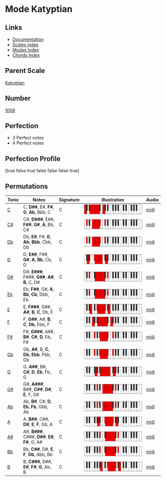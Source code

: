 # Mode Katyptian

## Links

- [Documentation](index.md)
- [Scales Index](Scales.md)
- [Modes Index](Modes.md)
- [Chords Index](Chords.md)

## Parent Scale

[Katyptian](ScaleKatyptian.md)

## Number

[1009](https://ianring.com/musictheory/scales/1009)

## Perfection

- 3 Perfect notes
- 4 Perfect notes

## Perfection Profile

[true false true false false false true]

## Permutations

| Tonic | Notes | Signature | Illustration | Audio |
|-------|-------|-----------|--------------|-------|
| [C](ModeCNaturalKatyptian.md) | C, **D##**, E#, **F#**, **G**, **Ab**, Bbb, C | C | ![CNaturalKatyptian](ModeCNaturalKatyptian.png) | [midi](https://github.com/edipermadi/music/blob/main/docs/ModeCNaturalKatyptian.mid?raw=true) |
| [C#](ModeCSharpKatyptian.md) | C#, **D###**, E##, **F##**, **G#**, **A**, Bb, C# | C | ![CSharpKatyptian](ModeCSharpKatyptian.png) | [midi](https://github.com/edipermadi/music/blob/main/docs/ModeCSharpKatyptian.mid?raw=true) |
| [Db](ModeDFlatKatyptian.md) | Db, **E#**, F#, **G**, **Ab**, **Bbb**, Cbb, Db | C | ![DFlatKatyptian](ModeDFlatKatyptian.png) | [midi](https://github.com/edipermadi/music/blob/main/docs/ModeDFlatKatyptian.mid?raw=true) |
| [D](ModeDNaturalKatyptian.md) | D, **E##**, F##, **G#**, **A**, **Bb**, Cb, D | C | ![DNaturalKatyptian](ModeDNaturalKatyptian.png) | [midi](https://github.com/edipermadi/music/blob/main/docs/ModeDNaturalKatyptian.mid?raw=true) |
| [D#](ModeDSharpKatyptian.md) | D#, **E###**, F###, **G##**, **A#**, **B**, C, D# | C | ![DSharpKatyptian](ModeDSharpKatyptian.png) | [midi](https://github.com/edipermadi/music/blob/main/docs/ModeDSharpKatyptian.mid?raw=true) |
| [Eb](ModeEFlatKatyptian.md) | Eb, **F##**, G#, **A**, **Bb**, **Cb**, Dbb, Eb | C | ![EFlatKatyptian](ModeEFlatKatyptian.png) | [midi](https://github.com/edipermadi/music/blob/main/docs/ModeEFlatKatyptian.mid?raw=true) |
| [E](ModeENaturalKatyptian.md) | E, **F###**, G##, **A#**, **B**, **C**, Db, E | C | ![ENaturalKatyptian](ModeENaturalKatyptian.png) | [midi](https://github.com/edipermadi/music/blob/main/docs/ModeENaturalKatyptian.mid?raw=true) |
| [F](ModeFNaturalKatyptian.md) | F, **G##**, A#, **B**, **C**, **Db**, Ebb, F | C | ![FNaturalKatyptian](ModeFNaturalKatyptian.png) | [midi](https://github.com/edipermadi/music/blob/main/docs/ModeFNaturalKatyptian.mid?raw=true) |
| [F#](ModeFSharpKatyptian.md) | F#, **G###**, A##, **B#**, **C#**, **D**, Eb, F# | C | ![FSharpKatyptian](ModeFSharpKatyptian.png) | [midi](https://github.com/edipermadi/music/blob/main/docs/ModeFSharpKatyptian.mid?raw=true) |
| [Gb](ModeGFlatKatyptian.md) | Gb, **A#**, B, **C**, **Db**, **Ebb**, Fbb, Gb | C | ![GFlatKatyptian](ModeGFlatKatyptian.png) | [midi](https://github.com/edipermadi/music/blob/main/docs/ModeGFlatKatyptian.mid?raw=true) |
| [G](ModeGNaturalKatyptian.md) | G, **A##**, B#, **C#**, **D**, **Eb**, Fb, G | C | ![GNaturalKatyptian](ModeGNaturalKatyptian.png) | [midi](https://github.com/edipermadi/music/blob/main/docs/ModeGNaturalKatyptian.mid?raw=true) |
| [G#](ModeGSharpKatyptian.md) | G#, **A###**, B##, **C##**, **D#**, **E**, F, G# | C | ![GSharpKatyptian](ModeGSharpKatyptian.png) | [midi](https://github.com/edipermadi/music/blob/main/docs/ModeGSharpKatyptian.mid?raw=true) |
| [Ab](ModeAFlatKatyptian.md) | Ab, **B#**, C#, **D**, **Eb**, **Fb**, Gbb, Ab | C | ![AFlatKatyptian](ModeAFlatKatyptian.png) | [midi](https://github.com/edipermadi/music/blob/main/docs/ModeAFlatKatyptian.mid?raw=true) |
| [A](ModeANaturalKatyptian.md) | A, **B##**, C##, **D#**, **E**, **F**, Gb, A | C | ![ANaturalKatyptian](ModeANaturalKatyptian.png) | [midi](https://github.com/edipermadi/music/blob/main/docs/ModeANaturalKatyptian.mid?raw=true) |
| [A#](ModeASharpKatyptian.md) | A#, **B###**, C###, **D##**, **E#**, **F#**, G, A# | C | ![ASharpKatyptian](ModeASharpKatyptian.png) | [midi](https://github.com/edipermadi/music/blob/main/docs/ModeASharpKatyptian.mid?raw=true) |
| [Bb](ModeBFlatKatyptian.md) | Bb, **C##**, D#, **E**, **F**, **Gb**, Abb, Bb | C | ![BFlatKatyptian](ModeBFlatKatyptian.png) | [midi](https://github.com/edipermadi/music/blob/main/docs/ModeBFlatKatyptian.mid?raw=true) |
| [B](ModeBNaturalKatyptian.md) | B, **C###**, D##, **E#**, **F#**, **G**, Ab, B | C | ![BNaturalKatyptian](ModeBNaturalKatyptian.png) | [midi](https://github.com/edipermadi/music/blob/main/docs/ModeBNaturalKatyptian.mid?raw=true) |
